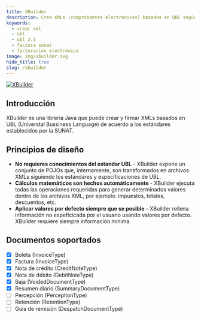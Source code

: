 ```yaml
---
title: XBuilder
description: Crea XMLs (comprobantes electrónicos) basados en UBL según lo requerido por la SUNAT
keywords:
  - crear xml
  - ubl
  - ubl 2.1
  - factura sunat
  - facturación electrónica
image: img/xbuilder.svg
hide_title: true
slug: /xbuilder
---
```


[![XBuilder](https://raw.githubusercontent.com/project-openubl/xbuilder/master/xbuilder.svg)](https://project-openubl.github.io/)

## Introducción

XBuilder es una libreria Java que puede crear y firmar XMLs basados en UBL (Universtal Bussiness Language) de acuerdo a los estándares establecidos por la SUNAT.

## Principios de diseño

- **No requieres conocimientos del estandar UBL** -
  XBuilder expone un conjunto de POJOs que, internamente, son transformados en archivos XMLs siguiendo los estándares y especificaciones de UBL.
- **Cálculos matemáticos son hechos automáticamente** -
  XBuilder ejecuta todas las operaciones requeridas para generar determinados valores dentro de los archivos XML, por ejemplo: impuestos, totales, descuentos, etc.
- **Aplicar valores por defecto siempre que se posible** - XBuilder rellena información no espeficicada por el usuario usando valores por defecto. XBuilder requiere siempre información mínima.

## Documentos soportados

- [x] Boleta (InvoiceType)
- [x] Factura (InvoiceType)
- [x] Nota de crédito (CreditNoteType)
- [x] Nota de débito (DebitNoteType)
- [x] Baja (VoidedDocumentType)
- [x] Resumen diario (SummaryDocumentType)
- [ ] Percepción (PerceptionType)
- [ ] Retención (RetentionType)
- [ ] Guía de remisión (DespatchDocumentType)
